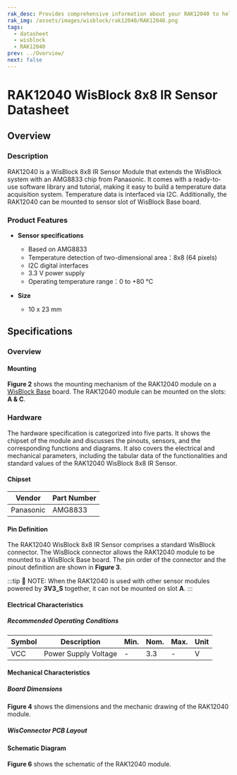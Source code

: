 ```yaml
---
rak_desc: Provides comprehensive information about your RAK12040 to help you use it. This information includes technical specifications, characteristics, and requirements, and it also discusses the device components.
rak_img: /assets/images/wisblock/rak12040/RAK12040.png
tags:
  - datasheet
  - wisblock
  - RAK12040
prev: ../Overview/
next: false
---
```


# RAK12040 WisBlock 8x8 IR Sensor Datasheet

## Overview

<rk-img
  src="/assets/images/wisblock/rak12040/datasheet/RAK12040_front_back.png"
  width="60%"
  caption="RAK12040 WisBlock 8x8 IR Sensor"
/>

### Description

RAK12040 is a WisBlock 8x8 IR Sensor Module that extends the WisBlock system with an AMG8833 chip from Panasonic. It comes with a ready-to-use software library and tutorial, making it easy to build a temperature data acquisition system. Temperature data is interfaced via I2C. Additionally, the RAK12040 can be mounted to sensor slot of WisBlock Base board.

### Product Features

* **Sensor specifications**
    *  Based on AMG8833
    *  Temperature detection of two-dimensional area：8x8 (64 pixels)
    *  I2C digital interfaces
    *  3.3&nbsp;V power supply
    *  Operating temperature range：0 to +80&nbsp;°C

* **Size**
    * 10 x 23&nbsp;mm

## Specifications

### Overview

#### Mounting

**Figure 2** shows the mounting mechanism of the RAK12040 module on a [WisBlock Base](https://docs.rakwireless.com/Product-Categories/WisBlock/#wisblock-base) board. The RAK12040 module can be mounted on the slots: **A & C**.

<rk-img
  src="/assets/images/wisblock/rak12040/datasheet/RAK19xx_mounting.png"
  width="50%"
  caption="RAK12040 WisBlock 8x8 IR Sensor Mounting"
/>

### Hardware

The hardware specification is categorized into five parts. It shows the chipset of the module and discusses the pinouts, sensors, and the corresponding functions and diagrams. It also covers the electrical and mechanical parameters, including the tabular data of the functionalities and standard values of the RAK12040 WisBlock 8x8 IR Sensor.


#### Chipset

| Vendor    | Part Number |
| --------- | ----------- |
| Panasonic | AMG8833     |

#### Pin Definition

The RAK12040 WisBlock 8x8 IR Sensor comprises a standard WisBlock connector. The WisBlock connector allows the RAK12040 module to be mounted to a WisBlock Base board. The pin order of the connector and the pinout definition are shown in **Figure 3**.

<rk-img
  src="/assets/images/wisblock/rak12040/datasheet/RAK12040_pinout.png"
  width="40%"
  caption="RAK12040 WisBlock 8x8 IR Sensor Pinout Diagram"
/>

:::tip 📝 NOTE:
When the RAK12040 is used with other sensor modules powered by **3V3_S** together, it can not be mounted on slot **A**.
:::

#### Electrical Characteristics

##### Recommended Operating Conditions

| Symbol | Description                | Min. | Nom.   | Max. | Unit |
| ------ | -------------------------- | ---- | ------ | ---- | ---- |
| VCC    | Power Supply Voltage       | -    | 3.3    | -    | V    |

#### Mechanical Characteristics

##### Board Dimensions

**Figure 4** shows the dimensions and the mechanic drawing of the RAK12040 module.

<rk-img
  src="/assets/images/wisblock/rak12040/datasheet/RAK19xx_mechanic_drawing.png"
  width="60%"
  caption="RAK12040 WisBlock 8x8 IR Sensor Mechanic Drawing"
/>

##### WisConnector PCB Layout

<rk-img
  src="/assets/images/wisblock/rak12040/datasheet/MxxS1003K6M.png"
  width="100%"
  caption="WisConnector PCB footprint and recommendations"
/>

#### Schematic Diagram

**Figure 6** shows the schematic of the RAK12040 module.

<rk-img
  src="/assets/images/wisblock/rak12040/datasheet/rak12040-schematic.png"
  width="100%"
  caption="RAK12040 WisBlock 8x8 IR Sensor schematics"
/>



